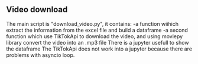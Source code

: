 ## Video download
The main script is "download_video.py", it contains:
-a function wiìhich extract the information from the excel file and build a dataframe
-a second function which use TikTokApi to download the video, and using moviepy library convert the video into an .mp3 file
There is a jupyter usefull to show the dataframe
The TikTokApi does not work into a jupyter because there are problems with asyncio loop.
